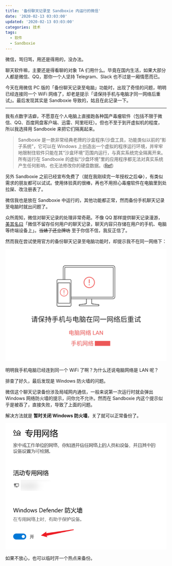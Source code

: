 ```yaml
---
title: '备份聊天记录至 Sandboxie 内运行的微信'
date: '2020-02-13 03:03:00'
updated: '2020-02-13 03:03:00'
categories: 技术
tags:
  - 软件
  - Sandboxie
---
```


微信，骂归骂，用还是得用的，没办法。

聊天软件嘛，主要还是得看聊的对象 TA 们用什么。毕竟在国内生活，如果大部分人都是微信、QQ，那你一个人坚持 Telegram、Slack 也不过是一厢情愿而已。

今天在用微信 PC 版的「备份聊天记录至电脑」功能时，出现了奇怪的问题，明明已经连接同一个 WiFi 网络了，却老是提示「请保持手机与电脑才同一网络后重试」。最后发现其实是 Sandboxie 导致的，姑且在此记录一下。

<!--more-->

-----

我有点数字洁癖，不愿意在个人电脑上直接跑各种国产毒瘤软件（包括不限于微信、QQ、百度网盘客户端、迅雷、阿里旺旺）。但也不至于到开虚拟机的程度，所以我选择用 Sandboxie 来把它们隔离起来。

> Sandboxie 是一款非常经典老牌的沙盒程序/沙盘工具，功能类似以前的“影子系统”，它可以在 Windows 上创造出一个虚拟的程序运行环境，并牢牢地限制住软件只能在其“沙盒环境”范围内运行，与真实系统完全隔离开来。所有运行在 Sandboxie 的虚拟“沙盘环境”里的应用程序都无法对真实系统产生任何影响，也无法修改你的硬盘数据。([Ref](https://www.iplaysoft.com/sandboxie.html))

另外 Sandboxie 之前已经宣布免费了（就在我刚续完一年授权之后😂），有类似需求的朋友都可以试试。使用体验真的很棒，再也不用担心毒瘤软件在电脑里到处拉屎、改注册表了。

微信我也是放在 Sandboxie 中运行的，其他功能都正常，然而备份手机聊天记录至电脑时就出问题了。

众所周知，微信对聊天记录的处理非常奇葩。不像 QQ 那样提供聊天记录漫游，[美其名曰](http://news.sina.com.cn/o/2018-01-02/doc-ifyqchnr8366660.shtml)「微信不留存任何用户的聊天记录，聊天内容只存储在用户的手机、电脑等终端设备上」。~~当婊子还立牌坊~~ 至于你信不信，我反正信了。

然而我在尝试使用官方的备份聊天记录至电脑功能时，却提示我不在同一网络下：

![wechat-backup-failed](wechat-backup-in-sandboxie/wechat-backup-failed.png)

明明我手机电脑已经连到同一个 WiFi 了啊？为什么还说电脑网络是 LAN 呢？

排查了好久，最后发现是 Windows 防火墙的问题。

微信这个聊天记录备份涉及局域网内通信，一般来说第一次运行时就会弹出 Windows 网络防火墙的提示，问你允不允许。然而在 Sandboxie 内这个提示似乎是被吞了，直接失败，导致了上面的问题。

解决方法就是 **暂时关闭 Windows 防火墙**，关了就可以正常备份了。

![disable-windows-firewall](wechat-backup-in-sandboxie/disable-windows-firewall.png)

如果不放心，也可以临时开一个热点来备份。
